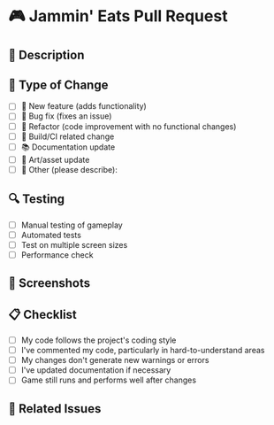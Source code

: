 # 🎮 Jammin' Eats Pull Request

## 📝 Description

<!-- Describe the changes you've made and why they're needed -->

## 🔄 Type of Change

- [ ] 🚀 New feature (adds functionality)
- [ ] 🐛 Bug fix (fixes an issue)
- [ ] 💎 Refactor (code improvement with no functional changes)
- [ ] 🔧 Build/CI related change
- [ ] 📚 Documentation update
- [ ] 🎨 Art/asset update
- [ ] 🌟 Other (please describe): 

## 🔍 Testing

<!-- Describe how you tested these changes -->

- [ ] Manual testing of gameplay
- [ ] Automated tests
- [ ] Test on multiple screen sizes
- [ ] Performance check

## 📸 Screenshots

<!-- If applicable, add screenshots to help explain your changes -->

## 📋 Checklist

- [ ] My code follows the project's coding style
- [ ] I've commented my code, particularly in hard-to-understand areas
- [ ] My changes don't generate new warnings or errors
- [ ] I've updated documentation if necessary
- [ ] Game still runs and performs well after changes

## 🔗 Related Issues

<!-- Link related issues here using # syntax: #123, #456 -->
